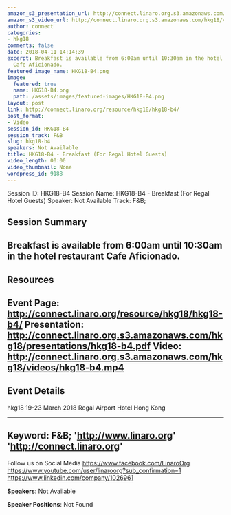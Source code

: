 ```yaml
---
amazon_s3_presentation_url: http://connect.linaro.org.s3.amazonaws.com/hkg18/presentations/hkg18-b4.pdf
amazon_s3_video_url: http://connect.linaro.org.s3.amazonaws.com/hkg18/videos/hkg18-b4.mp4
author: connect
categories:
- hkg18
comments: false
date: 2018-04-11 14:14:39
excerpt: Breakfast is available from 6:00am until 10:30am in the hotel restaurant
  Cafe Aficionado.
featured_image_name: HKG18-B4.png
image:
  featured: true
  name: HKG18-B4.png
  path: /assets/images/featured-images/HKG18-B4.png
layout: post
link: http://connect.linaro.org/resource/hkg18/hkg18-b4/
post_format:
- Video
session_id: HKG18-B4
session_track: F&B
slug: hkg18-b4
speakers: Not Available
title: HKG18-B4 - Breakfast (For Regal Hotel Guests)
video_length: 00:00
video_thumbnail: None
wordpress_id: 9188
---
```


Session ID: HKG18-B4
Session Name: HKG18-B4 - Breakfast (For Regal Hotel Guests)
Speaker: Not Available
Track: F&B;


## Session Summary
Breakfast is available from 6:00am until 10:30am in the hotel restaurant Cafe Aficionado.
---------------------------------------------------
## Resources
Event Page: http://connect.linaro.org/resource/hkg18/hkg18-b4/
Presentation: http://connect.linaro.org.s3.amazonaws.com/hkg18/presentations/hkg18-b4.pdf
Video: http://connect.linaro.org.s3.amazonaws.com/hkg18/videos/hkg18-b4.mp4
 ---------------------------------------------------
## Event Details
hkg18
19-23 March 2018 
Regal Airport Hotel Hong Kong

---------------------------------------------------
Keyword: F&B;
'http://www.linaro.org'
'http://connect.linaro.org'
---------------------------------------------------
Follow us on Social Media
https://www.facebook.com/LinaroOrg
https://www.youtube.com/user/linaroorg?sub_confirmation=1
https://www.linkedin.com/company/1026961

**Speakers**: Not Available

**Speaker Positions**: Not Found